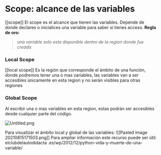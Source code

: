 # Scope: alcance de las variables

[[scope]]
El scope es el alcance que tienen las variables. Depende de donde declares o inicialices una variable para saber si tienes acceso. **Regla de oro:**

> _una variable solo esta disponible dentro de la region donde fue creada_

### Local Scope
[[local scope]]
Es la región que corresponde el ámbito de una función, donde podremos tener una o mas variables, las variables van a ser accesibles únicamente en esta region y no serán visibles para otras regiones

### Global Scope

Al escribir una o mas variables en esta region, estas podrán ser accesibles desde cualquier parte del código.  

![Untitled.png](https://static.platzi.com/media/user_upload/Untitled-5d8878b2-048d-4017-a0de-a582e3f494d5.jpg)


Para visualizar el ámbito local y global de las variables:
![[Pasted image 20210815171503.png]]
Para ampliar información este recurso puede ser útil:  
elclubdelautodidacta .es/wp/2012/12/python-vida-y-muerte-de-una-variable/